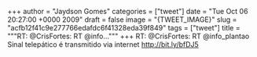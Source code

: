 
+++
author = "Jaydson Gomes"
categories = ["tweet"]
date = "Tue Oct 06 20:27:00 +0000 2009"
draft = false
image = "{TWEET_IMAGE}"
slug = "acfb12f41c9e277766edafdc6f41328eda39f849"
tags = ["tweet"]
title = """RT: @CrisFortes: RT @info..."""
+++
RT: @CrisFortes: RT @info_plantao Sinal telepático é transmitido via internet http://bit.ly/bfDJ5

